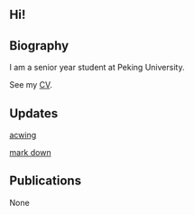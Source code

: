 ## Hi!



## Biography

I am a senior year student at Peking University.

See my [CV](https://pkuzengqi.github.io/online-cv/).

## Updates

[acwing](acwing.com)

[mark down](pkuzengqi.github.io/tutorial.md)


## Publications

None



